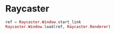 # Raycaster

```elixir
ref = Raycaster.Window.start_link
Raycaster.Window.load(ref, Raycaster.Renderer)
```
